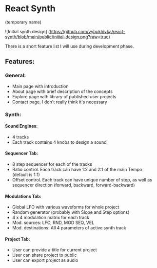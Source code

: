 # React Synth

(temporary name)

![Initial synth design] (https://github.com/vybukhivka/react-synth/blob/main/public/initial-design.png?raw=true)

There is a short feature list I will use during development phase.

## Features:

### General:

- Main page with introduction
- About page with brief description of the concepts
- Explore page with library of published user projects
- Contact page, I don't really think it's necessary

### Synth:

#### Sound Engines:

- 4 tracks
- Each track contains 4 knobs to design a sound

#### Sequencer Tab:

- 8 step sequencer for each of the tracks
- Ratio control. Each track can have 1:2 and 2:1 of the main Tempo (default is 1:1)
- Offset control. Each track can have unique number of step, as well as sequencer direction (forward, backward, forward-backward)

#### Modulations Tab:

- Global LFO with various waveforms for whole project
- Random generator (probably with Slope and Step options)
- 4 x 4 modulation matrix for each track
- Mod. sources: LFO, RND, MOD SEQ, VEL
- Mod. destinations: All 4 parameters of active synth track

#### Project Tab:

- User can provide a title for current project
- User can share project to public
- User can export project as audio
